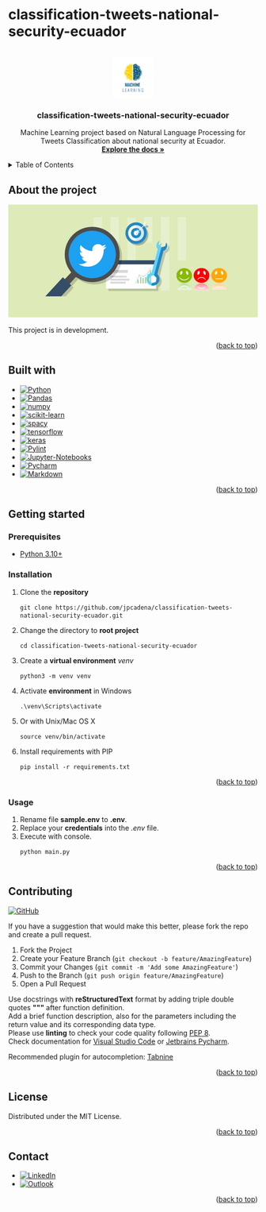 # classification-tweets-national-security-ecuador

<!-- Improved compatibility of back to top link: See: https://github.com/othneildrew/Best-README-Template/pull/73 -->
<a name="readme-top"></a>

<!-- PROJECT SHIELDS -->
<!--
*** Markdown "reference style" links for readability.
*** Reference links are enclosed in brackets [ ] instead of parentheses ( ).
-->


<!-- PROJECT LOGO -->
<br />
<div align="center">
  <a href="https://github.com/othneildrew/Best-README-Template">
    <img src="assets/static/images/logo.png" alt="Logo" width="80" height="80">
  </a>

<h3 align="center">classification-tweets-national-security-ecuador</h3>

  <p align="center">
    Machine Learning project based on Natural Language Processing for 
Tweets Classification about national security at Ecuador.
    <br />
    <a href="https://github.com/jpcadena/classification-tweets-national-security-ecuador"><strong>Explore the docs »</strong></a>
    <br />
  </p>
</div>



<!-- TABLE OF CONTENTS -->
<details>
  <summary>Table of Contents</summary>
  <ol>
    <li>
      <a href="#about-the-project">About The Project</a>
      <ul>
        <li><a href="#built-with">Built With</a></li>
      </ul>
    </li>
    <li>
      <a href="#getting-started">Getting Started</a>
      <ul>
        <li><a href="#prerequisites">Prerequisites</a></li>
        <li><a href="#installation">Installation</a></li>
      </ul>
    </li>
    <li><a href="#usage">Usage</a></li>
    <li><a href="#contributing">Contributing</a></li>
    <li><a href="#license">License</a></li>
    <li><a href="#contact">Contact</a></li>
  </ol>
</details>



<!-- ABOUT THE PROJECT -->

## About the project

![Project][project-screenshot]

This project is in development.


<p align="right">(<a href="#readme-top">back to top</a>)</p>

## Built with

* [![Python][Python.org]][Python-url]
* [![Pandas][Pandas]][pandas-url]
* [![numpy][NumPy]][numpy-url]
* [![scikit-learn][Scikit-Learn]][scikit-learn-url]
* [![spacy][Spacy]][spacy-url]
* [![tensorflow][TensorFlow]][tensorflow-url]
* [![keras][Keras]][keras-url]
* [![Pylint][Pylint]][pylint-url]
* [![Jupyter-Notebooks][Jupyter-Notebooks]][Jupyter-Notebooks-url]
* [![Pycharm][PyCharm]][Pycharm-url]
* [![Markdown][Markdown]][Markdown-url]

<p align="right">(<a href="#readme-top">back to top</a>)</p>


<!-- GETTING STARTED -->

## Getting started

### Prerequisites

* [Python 3.10+][Python-docs-url]

### Installation

1. Clone the **repository**
    ```
    git clone https://github.com/jpcadena/classification-tweets-national-security-ecuador.git
    ```
2. Change the directory to **root project**
    ```
    cd classification-tweets-national-security-ecuador
    ```
3. Create a **virtual environment** *venv*
    ```
    python3 -m venv venv
    ```
4. Activate **environment** in Windows
    ```
    .\venv\Scripts\activate
    ```
5. Or with Unix/Mac OS X
    ```
    source venv/bin/activate
    ```
6. Install requirements with PIP
    ```
    pip install -r requirements.txt
    ```

<p align="right">(<a href="#readme-top">back to top</a>)</p>



<!-- USAGE EXAMPLES -->

### Usage

1. Rename file **sample.env** to **.env**.
2. Replace your **credentials** into the *.env* file.
3. Execute with console.
    ```
    python main.py
    ```

<p align="right">(<a href="#readme-top">back to top</a>)</p>



<!-- CONTRIBUTING -->

## Contributing

[![GitHub][GitHub]][GitHub-Url]

If you have a suggestion that would make this better, please fork the repo and
create a pull request.

1. Fork the Project
2. Create your Feature Branch (`git checkout -b feature/AmazingFeature`)
3. Commit your Changes (`git commit -m 'Add some AmazingFeature'`)
4. Push to the Branch (`git push origin feature/AmazingFeature`)
5. Open a Pull Request

Use docstrings with **reStructuredText** format by adding triple double quotes
**"""** after function definition.\
Add a brief function description, also for the parameters including the return
value and its corresponding data type.\
Please use **linting** to check your code quality
following [PEP 8](https://peps.python.org/pep-0008/).\
Check documentation
for [Visual Studio Code](https://code.visualstudio.com/docs/python/linting#_run-linting)
or [Jetbrains Pycharm](https://github.com/leinardi/pylint-pycharm/blob/master/README.md).

Recommended plugin for
autocompletion: [Tabnine](https://www.tabnine.com/install)

<p align="right">(<a href="#readme-top">back to top</a>)</p>



<!-- LICENSE -->

## License

Distributed under the MIT License.

<p align="right">(<a href="#readme-top">back to top</a>)</p>



<!-- CONTACT -->

## Contact

- [![LinkedIn][LinkedIn]][linkedin-url]
- [![Outlook][Outlook]](mailto:jpcadena@espol.edu.ec?subject=[GitHub]tweets-classification-backend)

<p align="right">(<a href="#readme-top">back to top</a>)</p>


<!-- MARKDOWN LINKS & IMAGES -->
<!-- https://www.markdownguide.org/basic-syntax/#reference-style-links -->

[LinkedIn]: https://img.shields.io/badge/linkedin-%230077B5.svg?style=for-the-badge&logo=linkedin&logoColor=white

[linkedin-url]: https://linkedin.com/in/juanpablocadenaaguilar

[Outlook]: https://img.shields.io/badge/Microsoft_Outlook-0078D4?style=for-the-badge&logo=microsoft-outlook&logoColor=white

[project-screenshot]: assets/static/images/project.png

[Python.org]: https://img.shields.io/badge/python-3670A0?style=for-the-badge&logo=python&logoColor=ffdd54

[Python-url]: https://www.python.org/

[Python-docs-url]: https://docs.python.org/3.10/

[Pylint]: https://img.shields.io/badge/linting-pylint-yellowgreen

[Pandas]: https://img.shields.io/badge/pandas-%23150458.svg?style=for-the-badge&logo=pandas&logoColor=white

[NumPy]: https://img.shields.io/badge/numpy-%23013243.svg?style=for-the-badge&logo=numpy&logoColor=white

[Scikit-Learn]: https://img.shields.io/badge/scikit--learn-%23F7931E.svg?style=for-the-badge&logo=scikit-learn&logoColor=white

[PyCharm]: https://img.shields.io/badge/PyCharm-21D789?style=for-the-badge&logo=pycharm&logoColor=white

[Markdown]: https://img.shields.io/badge/Markdown-000000?style=for-the-badge&logo=markdown&logoColor=white

[Spacy]: https://img.shields.io/badge/Spacy-09A3D5?style=for-the-badge&logo=spacy&logoColor=white

[TensorFlow]: https://img.shields.io/badge/TensorFlow-FF6F00?style=for-the-badge&logo=tensorflow&logoColor=white

[Keras]: https://img.shields.io/badge/Keras-D00000?style=for-the-badge&logo=keras&logoColor=white

[Jupyter-Notebooks]: https://img.shields.io/badge/Jupyter_Notebooks-F37626?style=for-the-badge&logo=jupyter&logoColor=white

[pylint-url]: https://www.pylint.org/

[pandas-url]: https://pandas.pydata.org/docs/

[numpy-url]: https://numpy.org/

[scikit-learn-url]: https://scikit-learn.org/stable/

[Pycharm-url]: https://www.jetbrains.com/pycharm/

[Markdown-url]: https://daringfireball.net/projects/markdown/

[spacy-url]: https://spacy.io/

[tensorflow-url]: https://www.tensorflow.org/

[keras-url]: https://keras.io/

[Jupyter-Notebooks-url]: https://jupyter.org/

[GitHub]: https://img.shields.io/badge/github-%23121011.svg?style=for-the-badge&logo=github&logoColor=white

[GitHub-Url]: https://github.com/jpcadena/tweets-classification-backend

